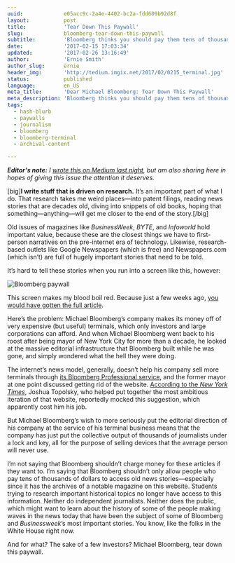 ```yaml
---
uuid:             e05acc9c-2a4e-4402-bc2a-fdd609b92d8f
layout:           post
title:            'Tear Down This Paywall'
slug:             bloomberg-tear-down-this-paywall
subtitle:         'Bloomberg thinks you should pay them tens of thousands of dollars a year and subscribe to its terminal to read its old stories. The public should push back.'
date:             '2017-02-15 17:03:34'
updated:          '2017-02-26 13:16:49'
author:           'Ernie Smith'
author_slug:      ernie
header_img:       'http://tedium.imgix.net/2017/02/0215_terminal.jpg'
status:           published
language:         en_US
meta_title:       'Dear Michael Bloomberg: Tear Down This Paywall'
meta_description: 'Bloomberg thinks you should pay them tens of thousands of dollars a year and subscribe to its terminal to read its old stories. The public should push back.'
tags:
  - hash-blurb
  - paywalls
  - journalism
  - bloomberg
  - bloomberg-terminal
  - archival-content

---
```


_**Editor's note:** I [wrote this on Medium last night](https://medium.com/@shortformernie/dear-michael-bloomberg-tear-down-this-paywall-2992d51dc835), but am also sharing here in hopes of giving this issue the attention it deserves._

[big]**I write stuff that is driven on research.** It’s an important part of what I do. That research takes me weird places—into patent filings, reading news stories that are decades old, diving into snippets of old books, hoping that something—anything—will get me closer to the end of the story.[/big]

Old issues of magazines like *BusinessWeek*, *BYTE*, and *Infoworld* hold important value, because these are the closest things we have to first-person narratives on the pre-internet era of technology. Likewise, research-based outlets like Google Newspapers (which is free) and Newspapers.com (which isn’t) are full of hugely important stories that need to be told.

It’s hard to tell these stories when you run into a screen like this, however:

![Bloomberg paywall](http://res.cloudinary.com/tedium/image/upload/v1487176006/wlhl48izvv981hygrjea.png)

This screen makes my blood boil red. Because just a few weeks ago, [you would have gotten the full article](http://webcache.googleusercontent.com/search?q=cache:Ue32dZ2m1mEJ:www.bloomberg.com/news/articles/2011-01-27/the-unlikely-story-of-apples-ipad-one-year-in+&cd=1&hl=en&ct=clnk&gl=us&client=opera).

Here’s the problem: Michael Bloomberg’s company makes its money off of very expensive (but useful) terminals, which only investors and large corporations can afford. And when Michael Bloomberg went back to his roost after being mayor of New York City for more than a decade, he looked at the massive editorial infrastructure that Bloomberg built while he was gone, and simply wondered what the hell they were doing.

The internet’s news model, generally, doesn’t help his company sell more terminals through [its Bloomberg Professional service](https://www.bloomberg.com/professional/), and the former mayor at one point discussed getting rid of the website. [According to the *New York Times*](https://www.nytimes.com/2015/07/11/business/media/joshua-topolsky-web-chief-bloomberg-leaving.html), Joshua Topolsky, who helped put together the most ambitious iteration of that website, reportedly mocked this suggestion, which apparently cost him his job.

But Michael Bloomberg’s wish to more seriously put the editorial direction of his company at the service of his terminal business means that the company has just put the collective output of thousands of journalists under a lock and key, all for the purpose of selling devices that the average person will never use.

I’m not saying that Bloomberg shouldn’t charge money for these articles if they want to. I’m saying that Bloomberg shouldn’t only allow people who pay tens of thousands of dollars to access old news stories—especially since it has the archives of a notable magazine on this website. Students trying to research important historical topics no longer have access to this information. Neither do independent journalists. Neither does the public, which might want to learn about the history of some of the people making waves in the news today that have been the subject of some of Bloomberg and *Businessweek*’s most important stories. You know, like the folks in the White House right now.

And for what? The sake of a few investors? Michael Bloomberg, tear down this paywall.
